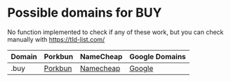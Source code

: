 # Possible domains for BUY

No function implemented to check if any of these work, but you can check manually with https://tld-list.com/

| Domain | Porkbun | NameCheap | Google Domains |
|---|---|---|---|
| .buy | [Porkbun](https://porkbun.com/checkout/search?prb=e814663da1&tlds=&idnLanguage=&search=search&q=.buy) | [Namecheap](https://www.namecheap.com/domains/registration/results/?domain=.buy) | [Google](https://domains.google.com/registrar/search?searchTerm=.buy) |
